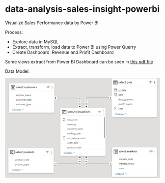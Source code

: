 # data-analysis-sales-insight-powerbi

Visualize Sales Performance data by Power BI

Process:
- Explore data in MySQL
- Extract, transform, load data to Power BI using Power Querry
- Create Dashboard: Revenue and Profit Dashboard

Some views extract from Power BI Dashboard can be seen in [this pdf file](https://github.com/NgocHueLy/data-analysis-sales-insight-powerbi/blob/main/sales_insight_powerbi_views.pdf)

Data Model:

![alt text](https://github.com/NgocHueLy/data-analysis-sales-insight-powerbi/blob/main/data-model.JPG "Sales Data Model")



